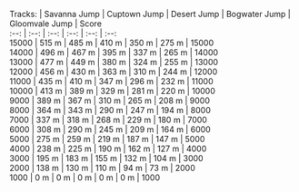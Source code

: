 Tracks: | Savanna Jump | Cuptown Jump | Desert Jump | Bogwater Jump | Gloomvale Jump | Score  
:--: | :--: | :--: | :--: | :--:  | :--:   
15000 | 515 m | 485 m | 410 m | 350 m | 275 m | 15000  
14000 | 496 m | 467 m | 395 m | 337 m | 265 m | 14000  
13000 | 477 m | 449 m | 380 m | 324 m | 255 m | 13000  
12000 | 456 m | 430 m | 363 m | 310 m | 244 m | 12000  
11000 | 435 m | 410 m | 347 m | 296 m | 232 m | 11000  
10000 | 413 m | 389 m | 329 m | 281 m | 220 m | 10000  
9000 | 389 m | 367 m | 310 m | 265 m | 208 m | 9000  
8000 | 364 m | 343 m | 290 m | 247 m | 194 m | 8000  
7000 | 337 m | 318 m | 268 m | 229 m | 180 m | 7000  
6000 | 308 m | 290 m | 245 m | 209 m | 164 m | 6000  
5000 | 275 m | 259 m | 219 m | 187 m | 147 m | 5000  
4000 | 238 m | 225 m | 190 m | 162 m | 127 m | 4000  
3000 | 195 m | 183 m | 155 m | 132 m | 104 m | 3000  
2000 | 138 m | 130 m | 110 m | 94 m | 73 m | 2000  
1000 | 0 m | 0 m | 0 m | 0 m | 0 m | 1000  
